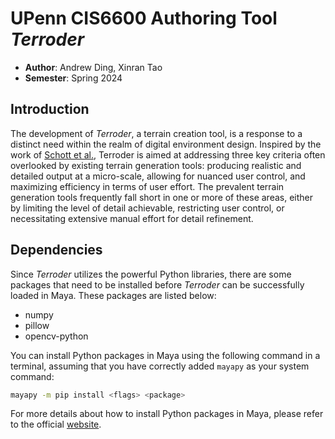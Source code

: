 # UPenn CIS6600 Authoring Tool *Terroder*
- **Author**: Andrew Ding, Xinran Tao
- **Semester**: Spring 2024

## Introduction
The development of _Terroder_, a terrain creation tool, is a response to a distinct need within the realm of digital environment design. Inspired by the work of [Schott et al.](https://dl.acm.org/doi/10.1145/3592787), Terroder is aimed at addressing three key criteria often overlooked by existing terrain generation tools: producing realistic and detailed output at a micro-scale, allowing for nuanced user control, and maximizing efficiency in terms of user effort. The prevalent terrain generation tools frequently fall short in one or more of these areas, either by limiting the level of detail achievable, restricting user control, or necessitating extensive manual effort for detail refinement.

## Dependencies
Since _Terroder_ utilizes the powerful Python libraries, there are some packages that need to be installed before _Terroder_ can be successfully loaded in Maya. These packages are listed below:
- numpy
- pillow
- opencv-python

You can install Python packages in Maya using the following command in a terminal, assuming that you have correctly added `mayapy` as your system command:
```bash
mayapy -m pip install <flags> <package>
```
For more details about how to install Python packages in Maya, please refer to the official [website](https://help.autodesk.com/view/MAYAUL/2024/ENU/?guid=GUID-72A245EC-CDB4-46AB-BEE0-4BBBF9791627).

